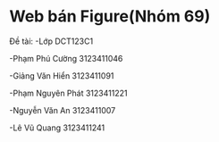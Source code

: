 # Web bán Figure(Nhóm 69)
Đề tài: 
-Lớp DCT123C1

-Phạm Phú Cường 3123411046

-Giảng Văn Hiển 3123411091

-Phạm Nguyên Phát 3123411221

-Nguyễn Văn An 3123411007

-Lê Vũ Quang 3123411241


